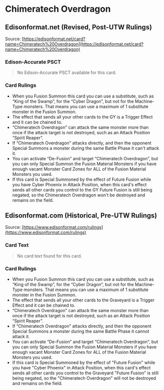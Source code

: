 # Chimeratech Overdragon

## Edisonformat.net (Revised, Post-UTW Rulings)

Source: [https://edisonformat.net/card?name=Chimeratech%20Overdragon](https://edisonformat.net/card?name=Chimeratech%20Overdragon)

### Edison-Accurate PSCT

> No Edison-Accurate PSCT available for this card.

### Card Rulings

*   When you Fusion Summon this card you can use a substitute, such as “King of the Swamp”, for the “Cyber Dragon”, but not for the Machine-Type monsters. That means you can use a maximum of 1 substitute monster in the Fusion Summon.
*   The effect that sends all your other cards to the GY is a Trigger Effect and it can be chained to.
*   “Chimeratech Overdragon” can attack the same monster more than once if the attack target is not destroyed, such as an Attack Position “Spirit Reaper”.
*   If “Chimeratech Overdragon” attacks directly, and then the opponent Special Summons a monster during the same Battle Phase it can't attack it.
*   You can activate “De-Fusion” and target “Chimeratech Overdragon”, but you can only Special Summon the Fusion Material Monsters if you have enough vacant Monster Card Zones for ALL of the Fusion Material Monsters you used.
*   If this card is Special Summoned by the effect of Future Fusion while you have Cyber Phoenix in Attack Position, when this card's effect sends all other cards you control to the GY Future Fusion is still being negated, so the Chimeratech Overdragon won't be destroyed and remains on the field.


## Edisonformat.com (Historical, Pre-UTW Rulings)

Source: [https://www.edisonformat.com/rulings](https://www.edisonformat.com/rulings)

### Card Text

> No card text found for this card.

### Card Rulings

*   When you Fusion Summon this card you can use a substitute, such as “King of the Swamp”, for the “Cyber Dragon”, but not for the Machine-Type monsters. That means you can use a maximum of 1 substitute monster in the Fusion Summon.
*   The effect that sends all your other cards to the Graveyard is a Trigger Effect and it can be chained to.
*   “Chimeratech Overdragon” can attack the same monster more than once if the attack target is not destroyed, such as an Attack Position “Spirit Reaper”.
*   If “Chimeratech Overdragon” attacks directly, and then the opponent Special Summons a monster during the same Battle Phase it cannot attack it.
*   You can activate “De-Fusion” and target “Chimeratech Overdragon”, but you can only Special Summon the Fusion Material Monsters if you have enough vacant Monster Card Zones for ALL of the Fusion Material Monsters you used.
*   If this card is Special Summoned by the effect of "Future Fusion" while you have "Cyber Phoenix" in Attack Position, when this card's effect sends all other cards you control to the Graveyard "Future Fusion" is still being negated, so the "Chimeratech Overdragon" will not be destroyed and remains on the field.


